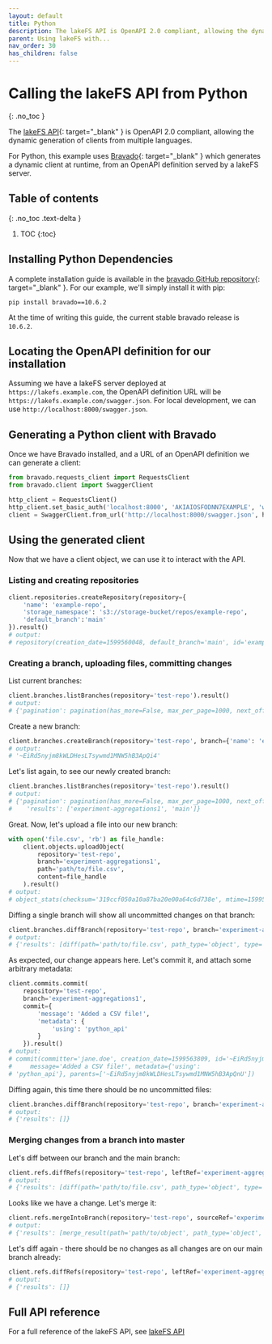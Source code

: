 ```yaml
---
layout: default
title: Python
description: The lakeFS API is OpenAPI 2.0 compliant, allowing the dynamic generation of clients from Python and multiple other languages
parent: Using lakeFS with...
nav_order: 30
has_children: false
---
```


# Calling the lakeFS API from Python
{: .no_toc }

The [lakeFS API](../reference/api.md){: target="_blank" } is OpenAPI 2.0 compliant, allowing the dynamic generation of clients from multiple languages.

For Python, this example uses [Bravado](https://github.com/Yelp/bravado){: target="_blank" }
which generates a dynamic client at runtime, from an OpenAPI definition served by a lakeFS server.

## Table of contents
{: .no_toc .text-delta }

1. TOC
{:toc}

## Installing Python Dependencies

A complete installation guide is available in the [bravado GitHub repository](https://github.com/Yelp/bravado){: target="_blank" }.
For our example, we'll simply install it with pip:

```shell
pip install bravado==10.6.2
```

At the time of writing this guide, the current stable bravado release is `10.6.2`.


## Locating the OpenAPI definition for our installation

Assuming we have a lakeFS server deployed at `https://lakefs.example.com`, the OpenAPI definition URL will be `https://lakefs.example.com/swagger.json`.
For local development, we can use `http://localhost:8000/swagger.json`.

## Generating a Python client with Bravado

Once we have Bravado installed, and a URL of an OpenAPI definition we can generate a client:


```python
from bravado.requests_client import RequestsClient
from bravado.client import SwaggerClient

http_client = RequestsClient()
http_client.set_basic_auth('localhost:8000', 'AKIAIOSFODNN7EXAMPLE', 'wJalrXUtnFEMI/K7MDENG/bPxRfiCYEXAMPLEKEY')
client = SwaggerClient.from_url('http://localhost:8000/swagger.json', http_client=http_client)

``` 

## Using the generated client

Now that we have a client object, we can use it to interact with the API.

### Listing and creating repositories

```python
client.repositories.createRepository(repository={
    'name': 'example-repo',
    'storage_namespace': 's3://storage-bucket/repos/example-repo',
    'default_branch':'main'
}).result()
# output:
# repository(creation_date=1599560048, default_branch='main', id='example-repo', storage_namespace='s3://storage-bucket/repos/example-repo')
```

### Creating a branch, uploading files, committing changes

List current branches:

```python
client.branches.listBranches(repository='test-repo').result()
# output:
# {'pagination': pagination(has_more=False, max_per_page=1000, next_offset=None, results=1), 'results': ['main']}
```

Create a new branch:

```python
client.branches.createBranch(repository='test-repo', branch={'name': 'experiment-aggregations1', 'source': 'main'}).result()
# output:
# '~EiRd5nyjm8kWLDHesLTsywmd1MNW5hB3ApQi4'
```

Let's list again, to see our newly created branch:

```python
client.branches.listBranches(repository='test-repo').result()
# output:
# {'pagination': pagination(has_more=False, max_per_page=1000, next_offset=None, results=2),
#    'results': ['experiment-aggregations1', 'main']}
```

Great. Now, let's upload a file into our new branch:

```python
with open('file.csv', 'rb') as file_handle:
    client.objects.uploadObject(
        repository='test-repo',
        branch='experiment-aggregations1',
        path='path/to/file.csv',
        content=file_handle
    ).result()
# output:
# object_stats(checksum='319ccf050a10a87ba20e00a64c6d738e', mtime=1599563388, path='path/to/file.csv', path_type='object', size_bytes=727)
```

Diffing a single branch will show all uncommitted changes on that branch:

```python
client.branches.diffBranch(repository='test-repo', branch='experiment-aggregations1').result()
# output:
# {'results': [diff(path='path/to/file.csv', path_type='object', type='added')]}
```

As expected, our change appears here. Let's commit it, and attach some arbitrary metadata:

```python
client.commits.commit(
    repository='test-repo',
    branch='experiment-aggregations1',
    commit={
        'message': 'Added a CSV file!',
        'metadata': {
            'using': 'python_api'
        }
    }).result()
# output:
# commit(committer='jane.doe', creation_date=1599563809, id='~EiRd5nyjm8kWLDHesLTsywmd1MNW5hB3ApQnW',
#     message='Added a CSV file!', metadata={'using': 
# 'python_api'}, parents=['~EiRd5nyjm8kWLDHesLTsywmd1MNW5hB3ApQnU'])
```

Diffing again, this time there should be no uncommitted files:

```python
client.branches.diffBranch(repository='test-repo', branch='experiment-aggregations1').result()
# output:
# {'results': []}
```

### Merging changes from a branch into master 

Let's diff between our branch and the main branch:

```python
client.refs.diffRefs(repository='test-repo', leftRef='experiment-aggregations1', rightRef='main').result()
# output:
# {'results': [diff(path='path/to/file.csv', path_type='object', type='added')]}
```

Looks like we have a change. Let's merge it:

```python
client.refs.mergeIntoBranch(repository='test-repo', sourceRef='experiment-aggregations1', destinationBranch='main').result()
# output:
# {'results': [merge_result(path='path/to/object', path_type='object', type='added')]}
```

Let's diff again - there should be no changes as all changes are on our main branch already:

```python
client.refs.diffRefs(repository='test-repo', leftRef='experiment-aggregations1', rightRef='main').result()
# output:
# {'results': []}
```

## Full API reference

For a full reference of the lakeFS API, see [lakeFS API](../reference/api.md)
